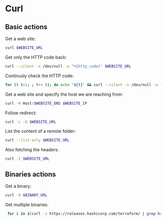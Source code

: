# Curl

## Basic actions

Get a web site:

```bash
curl $WEBSITE_URL
```

Get only the HTTP code back:

```bash
curl --silent -o /dev/null -w "%{http_code}" $WEBSITE_URL
```

Continusly check the HTTP code:

```bash
for (( t=1; ; t++ )); do echo "${t}" && curl --silent -o /dev/null -w "%{http_code}" $WEBSITE_URL && sleep 1 && echo ""; done
```

Get a web site and specify the host we are reaching from:

```bash
curl -H Host:$WEBSITE_DNS $WEBSITE_IP
```

Follow redirect:

```bash
curl -L -O $WEBSITE_URL
```

List the content of a remote folder:

```bash
curl --list-only $WEBSITE_URL
```

Also fetching the headers:

```bash
curl -I $WEBSITE_URL
```

## Binaries actions

Get a binary:

```bash
curl -O $BINARY_URL
```

Get multiple binaries:

```bash
 for i in $(curl -s https://releases.hashicorp.com/terraform/ | grep href | sed 's/.href="//' | cut -d ">" -f2 | cut -d "<" -f1 | grep -E terraform* | cut -d "_" -f2); do curl -O https://releases.hashicorp.com/terraform/$i/terraform_"$i"_linux_amd64.zip; done
```

